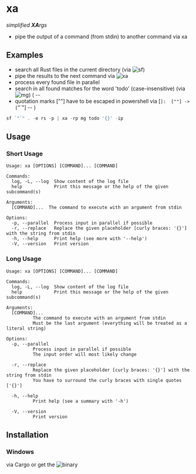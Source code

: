 # xa

*simplified **XA**rgs*

- pipe the output of a command (from stdin) to another command via xa

## Examples

- search all Rust files in the current directory (via ![sf](https://github.com/Phydon/sf))
- pipe the results to the next command via ![xa](https://github.com/Phydon/xa)
- process every found file in parallel
- search in all found matches for the word 'todo' (case-insensitive) (via ![mg](https://github.com/Phydon/mg))
( --
- quotation marks [""] have to be escaped in powershell via [`]: 
    [""] -> [`"`"]
    -- )

```powershell
sf `"`" . -e rs -p | xa -rp mg todo '{}' -ip
```

## Usage

### Short Usage

```
Usage: xa [OPTIONS] [COMMAND]... [COMMAND]

Commands:
  log, -L, --log  Show content of the log file
  help            Print this message or the help of the given subcommand(s)

Arguments:
  [COMMAND]...  The command to execute with an argument from stdin

Options:
  -p, --parallel  Process input in parallel if possible
  -r, --replace   Replace the given placeholder [curly braces: '{}'] with the string from stdin
  -h, --help      Print help (see more with '--help')
  -V, --version   Print version
```

### Long Usage

```
Usage: xa [OPTIONS] [COMMAND]... [COMMAND]

Commands:
  log, -L, --log  Show content of the log file
  help            Print this message or the help of the given subcommand(s)

Arguments:
  [COMMAND]...
          The command to execute with an argument from stdin
          Must be the last argument (everything will be treated as a literal string)

Options:
  -p, --parallel
          Process input in parallel if possible
          The input order will most likely change

  -r, --replace
          Replace the given placeholder [curly braces: '{}'] with the string from stdin
          You have to surround the curly braces with single quotes ['{}']

  -h, --help
          Print help (see a summary with '-h')

  -V, --version
          Print version    
```

## Installation

### Windows

via Cargo or get the ![binary](https://github.com/Phydon/xa/releases)
